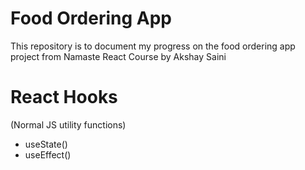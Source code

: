 # Food Ordering App

This repository is to document my progress on the food ordering app project from Namaste React Course by Akshay Saini

<!-- - - Planning
- Header
- - Logo
- - Nav Items
- Body
- - Search bar
- - Card/Restaurant Container
-           - Restaurant Card
-                - Images
-                - Name of restaurant
-                - Star Rating
-                - Cuisines
-                - Delivery Time
- Footer
- - Copyright
- - Links
- - Address, Contact info.
 -->

<!--* -Two Types of export import

- 1 export default CDN_URL
- import CDN_URL from path

- 2 export const CDN_URL = {...}
- import {CDN_URL} from path -->

# React Hooks

(Normal JS utility functions)

- useState()
- useEffect()
